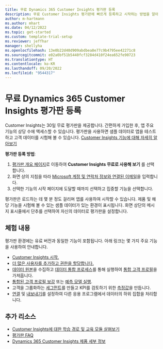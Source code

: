 ```yaml
---
title: 무료 Dynamics 365 Customer Insights 평가판 등록
description: 무료 Customer Insights 평가판에 빠르게 등록하고 시작하는 방법을 알아보세요. 앱을 탐색하고 추가 학습 리소스를 찾습니다.
author: m-hartmann
ms.author: mhart
ms.date: 04/12/2022
ms.topic: get-started
ms.custom: template-trial-setup
ms.reviewer: jeffhar
manager: shellyha
ms.openlocfilehash: 13e0b22d40d909abdbea8e77c9b4795ee42271c8
ms.sourcegitcommit: e02a0bf51b5440fcf3284d410f24ea652fe90723
ms.translationtype: HT
ms.contentlocale: ko-KR
ms.lasthandoff: 09/20/2022
ms.locfileid: "9544317"
---
```

# <a name="sign-up-for-a-free-dynamics-365-customer-insights-trial"></a>무료 Dynamics 365 Customer Insights 평가판 등록

Customer Insights는 30일 무료 평가판을 제공합니다. 간편하게 가입한 후, 앱 주요 기능의 상당 수에 액세스할 수 있습니다. 평가판을 사용하면 샘플 데이터로 앱을 테스트하고 고객 데이터를 시험해 볼 수 있습니다. [Customer Insights 기능에 대해 자세히 알아보기](overview.md)

**평가판 등록 방법**:

1. [평가판 개요 페이지](https://dynamics.microsoft.com/ai/customer-insights/)로 이동하여 **Customer Insights 무료로 사용해 보기** 를 선택합니다.
1. 화면 상의 지침을 따라 [Microsoft 계정 및 연락처 정보와 연결된 이메일](https://support.microsoft.com/windows/what-is-a-microsoft-account-4a7c48e9-ff5a-e9c6-5a5c-1a57d66c3bfa)을 입력합니다.
1. 선택한 기능의 시작 페이지에 도달할 때까지 선택하고 집중할 기능을 선택합니다.

평가판은 로드하는 데 몇 분 정도 걸리며 앱를 사용하여 시작할 수 있습니다. 제품 및 해당 기능을 시험해 볼 수 있는 샘플 데이터가 있는 환경이 표시됩니다. 화면 상단의 메시지 표시줄에서 단추를 선택하여 자신의 데이터로 평가판을 설정합니다.

## <a name="what-to-try"></a>체험 내용

평가판 환경에는 유료 버전과 동일한 기능이 포함됩니다. 아래 링크는 몇 가지 주요 기능을 사용하여 안내합니다.

- [Customer Insights 시작.](get-started.md)
- [더 많은 사용자를 추가하고 권한을 할당합니다.](permissions.md)
- [데이터 원본](data-sources.md)을 수집하고 [데이터 통합 프로세스](data-unification.md)를 통해 실행하여 [통합 고객 프로필](customer-profiles.md)을 가져옵니다.
- [통합된 고객 프로필 보강](enrichment-hub.md) 또는 [예측 모델 실행](predictions-overview.md).
- 고객을 그룹화하는 [세그먼트](segments.md)를 만들고 KPI를 검토하기 위한 [측정값](measures.md)을 만듭니다.
- [연결](connections.md) 및 [내보내기](export-destinations.md)를 설정하여 다른 응용 프로그램에서 데이터의 하위 집합을 처리합니다.

## <a name="additional-resources"></a>추가 리소스

- [Customer Insights에 대한 학습 경로 및 교육 모듈 살펴보기](/training/browse/?products=dynamics-cust-insights)
- [평가판 FAQ](trial-faq.md)
- [Dynamics 365 Customer Insights 제품 세부 정보](https://dynamics.microsoft.com/ai/customer-insights/)
